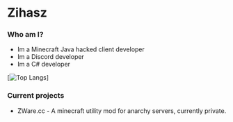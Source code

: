 # Zihasz

### Who am I?

* Im a Minecraft Java hacked client developer
* Im a Discord developer
* Im a C# developer

[![Top Langs](https://github-readme-stats.vercel.app/api/top-langs/?username=zihasz)]

### Current projects
* ZWare.cc - A minecraft utility mod for anarchy servers, currently private.
